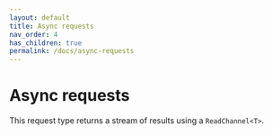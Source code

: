 ```yaml
---
layout: default
title: Async requests
nav_order: 4
has_children: true
permalink: /docs/async-requests
---
```


# Async requests

This request type returns a stream of results using a `ReadChannel<T>`.
